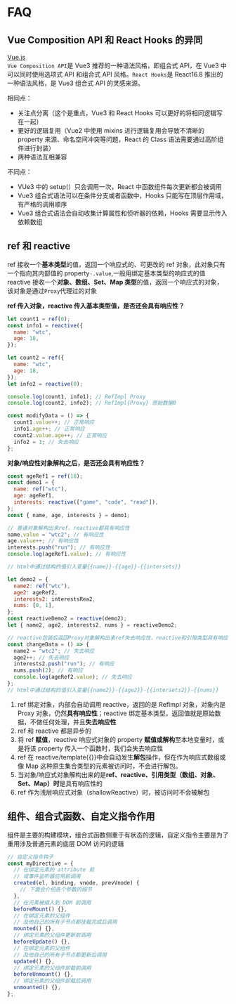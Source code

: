 # FAQ

## Vue Composition API 和 React Hooks 的异同

[Vue.js](https://staging-cn.vuejs.org/guide/extras/composition-api-faq.html#comparison-with-react-hooks)  
`Vue Composition API`是 Vue3 推荐的一种语法风格，即组合式 API，在 Vue3 中可以同时使用选项式 API 和组合式 API 风格。`React Hooks`是 React16.8 推出的一种语法风格，是 Vue3 组合式 API 的灵感来源。

相同点：

- 关注点分离（这个是重点，Vue3 和 React Hooks 可以更好的将相同逻辑写在一起）
- 更好的逻辑复用（Vue2 中使用 mixins 进行逻辑复用会导致不清晰的 property 来源、命名空间冲突等问题，React 的 Class 语法需要通过高阶组件进行封装）
- 两种语法互相兼容

不同点：

- VUe3 中的 setup(）只会调用一次，React 中函数组件每次更新都会被调用
- Vue3 组合式语法可以在条件分支或者函数中，Hooks 只能写在顶层作用域，有严格的调用顺序
- Vue3 组合式语法会自动收集计算属性和侦听器的依赖，Hooks 需要显示传入依赖数组

## ref 和 reactive

ref 接收一个**基本类型**的值，返回一个响应式的、可更改的 ref 对象，此对象只有一个指向其内部值的 property`·.value`,一般用绑定基本类型的响应式的值  
reactive 接收一个**对象、数组、Set、Map 类型**的值，返回一个响应式的对象，该对象是通过`Proxy`代理过的对象

**ref 传入对象，reactive 传入基本类型值，是否还会具有响应性？**

```javascript
let count1 = ref(0);
const info1 = reactive({
  name: "wtc",
  age: 18,
});

let count2 = ref({
  name: "wtc",
  age: 18,
});
let info2 = reactive(0);

console.log(count1, info1); // RefImpl Proxy
console.log(count2, info2); // RefImpl{Proxy} 原始数据0

const modifyData = () => {
  count1.value++; // 正常响应
  info1.age++; // 正常响应
  count2.value.age++; // 正常响应
  info2 = 1; // 失去响应
};
```

**对象/响应性对象解构之后，是否还会具有响应性？**

```javascript
const ageRef1 = ref(18);
const demo1 = {
  name: ref("wtc"),
  age: ageRef1,
  interests: reactive(["game", "code", "read"]),
};
const { name, age, interests } = demo1;

// 普通对象解构出来ref、reactive都具有响应性
name.value = "wtc2"; // 有响应性
age.value++; // 有响应性
interests.push("run"); // 有响应性
console.log(ageRef1.value); // 有响应性

// html中通过结构的值引入变量{{name}}-{{age}}-{{intersets}}
```

```javascript
let demo2 = {
  name2: ref("wtc"),
  age2: ageRef2,
  interests2: interestsRea2,
  nums: [0, 1],
};
const reactiveDemo2 = reactive(demo2);
let { name2, age2, interests2, nums } = reactiveDemo2;

// reactive包装后返回Proxy对象解构出来ref失去响应性，reactive和引用类型具有响应性
const changeData = () => {
  name2 = "wtc2"; // 失去响应
  age2++; // 失去响应
  interests2.push("run"); // 有响应
  nums.push(2); // 有响应
  console.log(ageRef2.value); // 失去响应
};
// html中通过结构的值引入变量{{name2}}-{{age2}}-{{intersets2}}-{{nums}}
```

1. ref 绑定对象，内部会自动调用 reactive，返回的是 RefImpl 对象，对象内是 Proxy 对象，仍然**具有响应性**；reactive 绑定基本类型，返回值就是原始数据，不做任何处理，并且**失去响应性**
2. ref 和 reactive 都是异步的
3. 将 ref **赋值**，reactive 响应式对象的 property **赋值或解构**至本地变量时，或是将该 property 传入一个函数时，我们会失去响应性
4. ref 在 reactive/template{{}}中会自动发生**解包**操作，但在作为响应式数组或像 Map 这种原生集合类型的元素被访问时，不会进行解包。
5. 当对象/响应式对象解构出来的是**ref、reactive、引用类型（数组、对象、Set、Map）时**是具有响应性的
6. ref 作为浅层响应式对象（shallowReactive）时，被访问时不会被解包

## 组件、组合式函数、自定义指令作用

组件是主要的构建模块，组合式函数侧重于有状态的逻辑，自定义指令主要是为了重用涉及普通元素的底层 DOM 访问的逻辑

```javascript
// 自定义指令钩子
const myDirective = {
  // 在绑定元素的 attribute 前
  // 或事件监听器应用前调用
  created(el, binding, vnode, prevVnode) {
    // 下面会介绍各个参数的细节
  },
  // 在元素被插入到 DOM 前调用
  beforeMount() {},
  // 在绑定元素的父组件
  // 及他自己的所有子节点都挂载完成后调用
  mounted() {},
  // 绑定元素的父组件更新前调用
  beforeUpdate() {},
  // 在绑定元素的父组件
  // 及他自己的所有子节点都更新后调用
  updated() {},
  // 绑定元素的父组件卸载前调用
  beforeUnmount() {},
  // 绑定元素的父组件卸载后调用
  unmounted() {},
};
```
